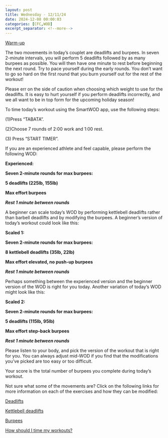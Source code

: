 ```yaml
---
layout: post
title: Wednesday - 12/11/24
date: 2024-12-08 00:00:03
categories: [CFC,WOD]
excerpt_separator: <!--more-->
---
```

[Warm-up](https://communityfitnessclub.wixsite.com/website/post/basic-full-body-warm-up)

The two movements in today’s couplet are deadlifts and burpees. In seven 2-minute intervals, you will perform 5 deadlifts followed by as many burpees as possible. You will then have one minute to rest before beginning the next round. Try to pace yourself during the early rounds. You don’t want to go so hard on the first round that you burn yourself out for the rest of the workout!

Please err on the side of caution when choosing which weight to use for the deadlifts. It is easy to hurt yourself if you perform deadlifts incorrectly, and we all want to be in top form for the upcoming holiday season!

To time today’s workout using the SmartWOD app, use the following steps:

(1)Press “TABATA”.

(2)Choose 7 rounds of 2:00 work and 1:00 rest.

(3) Press “START TIMER”.

If you are an experienced athlete and feel capable, please perform the following WOD:

**Experienced:**

**Seven 2-minute rounds for max burpees:**

**5 deadlifts (225lb, 155lb)**

**Max effort burpees**

***Rest 1 minute between rounds***
<!--more-->

A beginner can scale today’s WOD by performing kettlebell deadlifts rather than barbell deadlifts and by modifying the burpees. A beginner’s version of today’s workout could look like this:

**Scaled 1:**

**Seven 2-minute rounds for max burpees:**

**8 kettlebell deadlifts (35lb, 22lb)**

**Max effort elevated, no push-up burpees**

***Rest 1 minute between rounds***

Perhaps something between the experienced version and the beginner version of the WOD is right for you today. Another variation of today’s WOD might look like this:

**Scaled 2:**

**Seven 2-minute rounds for max burpees:**

**5 deadlifts (115lb, 95lb)**

**Max effort step-back burpees**

***Rest 1 minute between rounds***

Please listen to your body, and pick the version of the workout that is right for you. You can always adjust mid-WOD if you find that the modifications you’ve picked are too easy or too difficult.

Your score is the total number of burpees you complete during today’s workout.

Not sure what some of the movements are? Click on the following links for more information on each of the exercises and how they can be modified:

[Deadlifts](https://communityfitnessclub.wixsite.com/website/post/deadlifts)

[Kettlebell deadlifts](https://communityfitnessclub.wixsite.com/website/post/kettlebell-deadlifts)

[Burpees](https://communityfitnessclub.wixsite.com/website/post/burpees)

[How should I time my workouts?](https://communityfitnessclub.wixsite.com/website/post/how-should-i-time-my-workouts)
